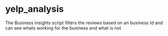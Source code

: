 # yelp_analysis
The Business insights script filters the reviews based on an business Id and can see whats working for the business and what is not
